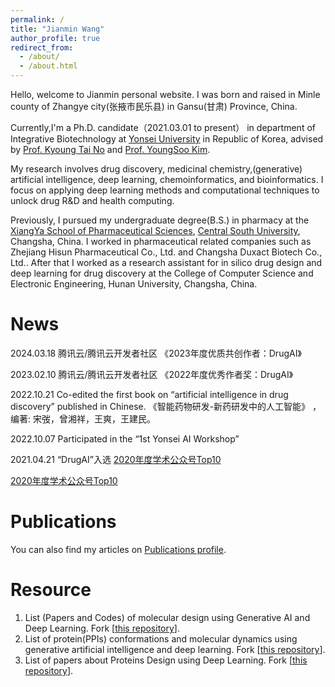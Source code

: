 ```yaml
---
permalink: /
title: "Jianmin Wang"
author_profile: true
redirect_from: 
  - /about/
  - /about.html
---
```

Hello, welcome to Jianmin personal website. I was born and raised in Minle county of Zhangye city(张掖市民乐县) in Gansu(甘肃) Province, China.

Currently,I'm a Ph.D. candidate（2021.03.01 to present） in department of Integrative Biotechnology at <a href="https://www.yonsei.ac.kr/en_sc/">Yonsei University</a> in Republic of Korea, advised by <a href="https://www.csblab.or.kr/">Prof. Kyoung Tai No</a> and <a href="https://chembio.yonsei.ac.kr/">Prof. YoungSoo Kim</a>.

My research involves drug discovery, medicinal chemistry,(generative) artificial intelligence, deep learning, chemoinformatics, and bioinformatics. I focus on applying deep learning methods and computational techniques to unlock drug R&D and health computing.

Previously, I pursued my undergraduate degree(B.S.) in pharmacy at the <a href="https://yxy.csu.edu.cn/">XiangYa School of Pharmaceutical Sciences</a>, <a href="https://www.csu.edu.cn/">Central South University</a>, Changsha, China. I worked in pharmaceutical related companies such as Zhejiang Hisun Pharmaceutical Co., Ltd. and Changsha Duxact Biotech Co., Ltd.. After that I worked as a research assistant for in silico drug design and deep learning for drug discovery at the College of Computer Science and Electronic Engineering, Hunan University, Changsha, China.

News
======

2024.03.18 腾讯云/腾讯云开发者社区 《2023年度优质共创作者：DrugAI》

2023.02.10 腾讯云/腾讯云开发者社区 《2022年度优秀作者奖：DrugAI》

2022.10.21 Co-edited the first book on “artificial intelligence in drug discovery” published in Chinese. 《智能药物研发-新药研发中的人工智能》 ，编著: 宋弢，曾湘祥，王爽，王建民。

2022.10.07 Participated in the “1st Yonsei AI Workshop”

2021.04.21 “DrugAI”入选 [2020年度学术公众号Top10](https://github.com/Jianmin2drugai/Jianmin2drugai.github.io/blob/main/images/drugai_2020_top10.png)

<a href="https://github.com/Jianmin2drugai/Jianmin2drugai.github.io/blob/main/images/drugai_2020_top10.png">2020年度学术公众号Top10</a>


Publications
======
You can also find my articles on <a href="https://jianmin2drugai.github.io/publications/">Publications profile</a>.


Resource
======

1. List (Papers and Codes) of molecular design using Generative AI and Deep Learning. Fork [[this repository](https://github.com/AspirinCode/papers-for-molecular-design-using-DL)].
2. List of protein(PPIs) conformations and molecular dynamics using generative artificial intelligence and deep learning. Fork [[this repository](https://github.com/AspirinCode/awesome-AI4ProteinConformation-MD)].
3. List of papers about Proteins Design using Deep Learning. Fork [[this repository](https://github.com/Peldom/papers_for_protein_design_using_DL)].

